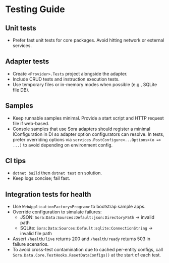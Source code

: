 # Testing Guide

## Unit tests
- Prefer fast unit tests for core packages. Avoid hitting network or external services.

## Adapter tests
- Create `<Provider>.Tests` project alongside the adapter.
- Include CRUD tests and instruction execution tests.
- Use temporary files or in-memory modes when possible (e.g., SQLite file DB).

## Samples
- Keep runnable samples minimal. Provide a start script and HTTP request file if web-based.
 - Console samples that use Sora adapters should register a minimal IConfiguration in DI so adapter option configurators can resolve. In tests, prefer overriding options via `services.PostConfigure<...Options>(o => ...)` to avoid depending on environment config.

## CI tips
- `dotnet build` then `dotnet test` on solution.
- Keep logs concise; fail fast.

## Integration tests for health
- Use `WebApplicationFactory<Program>` to bootstrap sample apps.
- Override configuration to simulate failures:
	- JSON: `Sora:Data:Sources:Default:json:DirectoryPath` → invalid path
	- SQLite: `Sora:Data:Sources:Default:sqlite:ConnectionString` → invalid file path
- Assert `/health/live` returns 200 and `/health/ready` returns 503 in failure scenarios.
- To avoid cross-test contamination due to cached per-entity configs, call `Sora.Data.Core.TestHooks.ResetDataConfigs()` at the start of each test.
